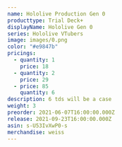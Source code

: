 ```yaml
---
name: Hololive Production Gen 0
producttype: Trial Deck+
displayName: Hololive Gen 0
series: Hololive VTubers
image: images/0.png
color: "#e9847b"
pricings:
  - quantity: 1
    price: 18
  - quantity: 2
    price: 29
  - price: 85
    quantity: 6
description: 6 tds will be a case
weight: 3
preorder: 2021-06-07T16:00:00.000Z
release: 2021-09-23T16:00:00.000Z
asin: s-U53IvXwP0-s
merchandise: weiss
---
```

